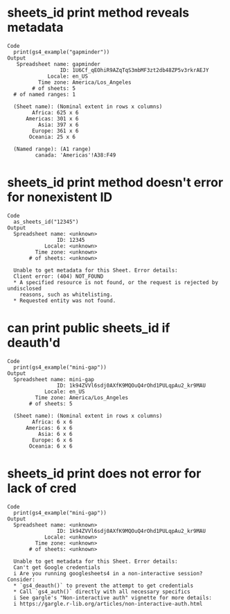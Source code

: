 # sheets_id print method reveals metadata

    Code
      print(gs4_example("gapminder"))
    Output
       Spreadsheet name: gapminder
                     ID: 1U6Cf_qEOhiR9AZqTqS3mbMF3zt2db48ZP5v3rkrAEJY
                 Locale: en_US
              Time zone: America/Los_Angeles
            # of sheets: 5
      # of named ranges: 1
      
      (Sheet name): (Nominal extent in rows x columns)
            Africa: 625 x 6
          Americas: 301 x 6
              Asia: 397 x 6
            Europe: 361 x 6
           Oceania: 25 x 6
      
      (Named range): (A1 range)        
             canada: 'Americas'!A38:F49

# sheets_id print method doesn't error for nonexistent ID

    Code
      as_sheets_id("12345")
    Output
      Spreadsheet name: <unknown>
                    ID: 12345
                Locale: <unknown>
             Time zone: <unknown>
           # of sheets: <unknown>
      
      Unable to get metadata for this Sheet. Error details:
      Client error: (404) NOT_FOUND
      * A specified resource is not found, or the request is rejected by undisclosed
        reasons, such as whitelisting.
      * Requested entity was not found.

# can print public sheets_id if deauth'd

    Code
      print(gs4_example("mini-gap"))
    Output
      Spreadsheet name: mini-gap
                    ID: 1k94ZVVl6sdj0AXfK9MQOuQ4rOhd1PULqpAu2_kr9MAU
                Locale: en_US
             Time zone: America/Los_Angeles
           # of sheets: 5
      
      (Sheet name): (Nominal extent in rows x columns)
            Africa: 6 x 6
          Americas: 6 x 6
              Asia: 6 x 6
            Europe: 6 x 6
           Oceania: 6 x 6

# sheets_id print does not error for lack of cred

    Code
      print(gs4_example("mini-gap"))
    Output
      Spreadsheet name: <unknown>
                    ID: 1k94ZVVl6sdj0AXfK9MQOuQ4rOhd1PULqpAu2_kr9MAU
                Locale: <unknown>
             Time zone: <unknown>
           # of sheets: <unknown>
      
      Unable to get metadata for this Sheet. Error details:
      Can't get Google credentials
      i Are you running googlesheets4 in a non-interactive session? Consider:
      * `gs4_deauth()` to prevent the attempt to get credentials
      * Call `gs4_auth()` directly with all necessary specifics
      i See gargle's "Non-interactive auth" vignette for more details:
      i https://gargle.r-lib.org/articles/non-interactive-auth.html

